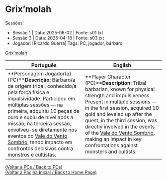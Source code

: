 
# Grix’molah

Sessões:

- Sessão 1 | Data: 2025-08-02 | Fonte: s01.txt    
- Sessão 3 | Data: 2025-04-18 | Fonte: s03.txt    
- Jogador: [Ricardo Guerra]
    Tags: PC, jogador, bárbaro  
    

[Grix’molah](grixmolah.png)

|Português|English|
|---|---|
|**Personagem Jogador(a) (PC)****Descrição:** Bárbaro/a de origem tribal, conhecido/a pela força física e impulsividade. Participou em múltiplas sessões — na primeira, adquiriu 10 peças de ouro e subiu de nível após a missão; na terceira sessão, envolveu-se diretamente nos eventos do [Vale do Vento Sombrio](https://chatgpt.com/c/vale_do_vento_sombrio.md), tendo impacto em confrontos decisivos contra monstros e cultistas.|**Player Character (PC)****Description:** Tribal barbarian, known for physical strength and impulsiveness. Present in multiple sessions — in the first session, acquired 10 gold and leveled up after the quest; in the third session, was directly involved in the events of the [Vale do Vento Sombrio](https://chatgpt.com/c/vale_do_vento_sombrio.md), making an impact in key confrontations against monsters and cultists.|

[(Voltar a PCs / Back to PCs)](pcs.md)  
[(Voltar à Página Inicial / Back to Home Page)](home.md)

